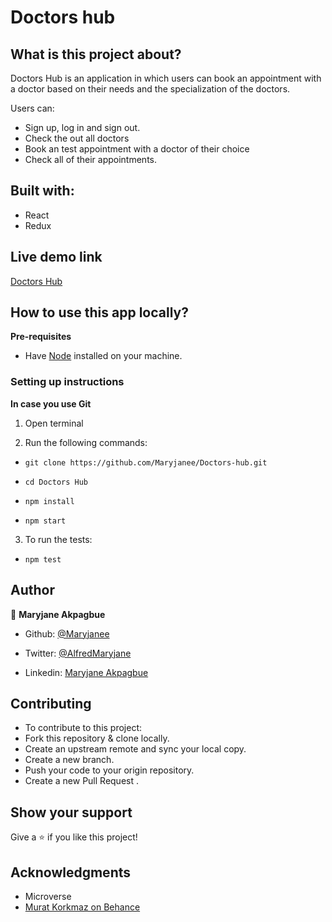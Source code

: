 # Doctors hub

## What is this project about? 
 Doctors Hub is an application in which users can book an appointment with a doctor based on their needs and the specialization of the doctors. 

Users can:
- Sign up, log in and sign out.
- Check the out all doctors 
- Book an test appointment with a doctor of their choice
- Check all of their appointments.


## Built with: 

- React
- Redux


## Live demo link

[Doctors Hub]()

## How to use this app locally?

**Pre-requisites**

- Have [Node](https://nodejs.org/en/) installed on your machine.

### Setting up instructions 

**In case you use Git**

1. Open terminal 

2. Run the following commands:

- `git clone https://github.com/Maryjanee/Doctors-hub.git`

- `cd Doctors Hub`

- `npm install`

- `npm start`

3. To run the tests:

- `npm test`


## Author 

👤 **Maryjane Akpagbue**
​

- Github: [@Maryjanee](https://github.com/Maryjanee)

- Twitter: [@AlfredMaryjane](https://twitter.com/AlfredMaryjane)

- Linkedin: [Maryjane Akpagbue](https://www.linkedin.com/in/maryjane-akpagbue/)

## Contributing 

- To contribute to this project:
- Fork this repository & clone locally.
- Create an upstream remote and sync your local copy.
- Create a new branch.
- Push your code to your origin repository.
- Create a new Pull Request .

## Show your support

Give a ⭐️ if you like this project!
​

## Acknowledgments

- Microverse
- [Murat Korkmaz on Behance](https://www.behance.net/muratk)